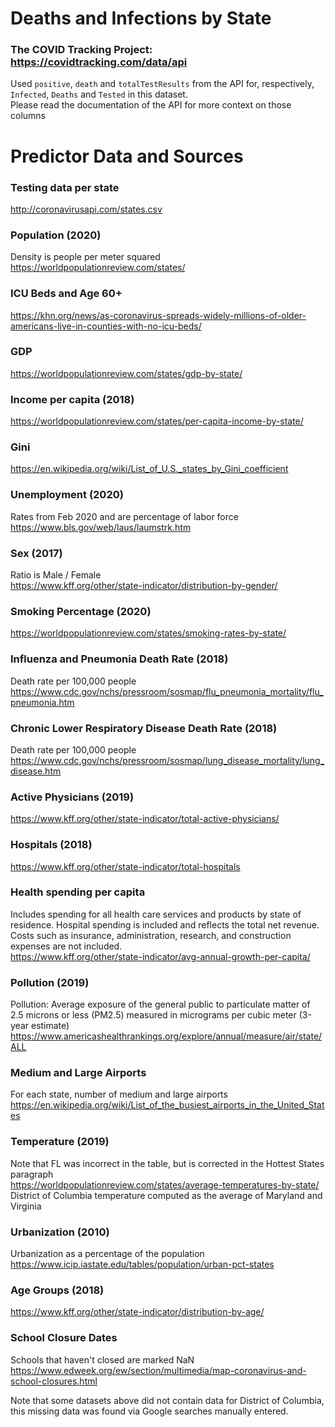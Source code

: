 # Deaths and Infections by State  
### The COVID Tracking Project: https://covidtracking.com/data/api
Used ```positive```, ```death``` and ```totalTestResults``` from the API for, respectively, ```Infected```, ```Deaths``` and ```Tested``` in this dataset.  
Please read the documentation of the API for more context on those columns
# Predictor Data and Sources
### Testing data per state
http://coronavirusapi.com/states.csv

### Population (2020)
Density is people per meter squared
https://worldpopulationreview.com/states/

### ICU Beds and Age 60+
https://khn.org/news/as-coronavirus-spreads-widely-millions-of-older-americans-live-in-counties-with-no-icu-beds/

### GDP
https://worldpopulationreview.com/states/gdp-by-state/

### Income per capita (2018)
https://worldpopulationreview.com/states/per-capita-income-by-state/

### Gini
https://en.wikipedia.org/wiki/List_of_U.S._states_by_Gini_coefficient

### Unemployment (2020)
Rates from Feb 2020 and are percentage of labor force  
https://www.bls.gov/web/laus/laumstrk.htm

### Sex (2017) 
Ratio is Male / Female  
https://www.kff.org/other/state-indicator/distribution-by-gender/

### Smoking Percentage (2020)
https://worldpopulationreview.com/states/smoking-rates-by-state/

### Influenza and Pneumonia Death Rate (2018)
Death rate per 100,000 people    
https://www.cdc.gov/nchs/pressroom/sosmap/flu_pneumonia_mortality/flu_pneumonia.htm

### Chronic Lower Respiratory Disease Death Rate (2018)
Death rate per 100,000 people  
https://www.cdc.gov/nchs/pressroom/sosmap/lung_disease_mortality/lung_disease.htm

### Active Physicians (2019)
https://www.kff.org/other/state-indicator/total-active-physicians/

### Hospitals (2018)
https://www.kff.org/other/state-indicator/total-hospitals

### Health spending per capita
Includes spending for all health care services and products by state of residence. Hospital spending is included and reflects the total net revenue. Costs such as insurance, administration, research, and construction expenses are not included.  
https://www.kff.org/other/state-indicator/avg-annual-growth-per-capita/

### Pollution (2019)
Pollution: Average exposure of the general public to particulate matter of 2.5 microns or less (PM2.5) measured in micrograms per cubic meter (3-year estimate)  
https://www.americashealthrankings.org/explore/annual/measure/air/state/ALL

### Medium and Large Airports
For each state, number of medium and large airports
https://en.wikipedia.org/wiki/List_of_the_busiest_airports_in_the_United_States

### Temperature (2019)
Note that FL was incorrect in the table, but is corrected in the Hottest States paragraph  
https://worldpopulationreview.com/states/average-temperatures-by-state/  
District of Columbia temperature computed as the average of Maryland and Virginia

### Urbanization (2010)
Urbanization as a percentage of the population 
https://www.icip.iastate.edu/tables/population/urban-pct-states

### Age Groups (2018)
https://www.kff.org/other/state-indicator/distribution-by-age/

### School Closure Dates
Schools that haven't closed are marked NaN
https://www.edweek.org/ew/section/multimedia/map-coronavirus-and-school-closures.html

Note that some datasets above did not contain data for District of Columbia, this missing data was found via Google searches manually entered.
